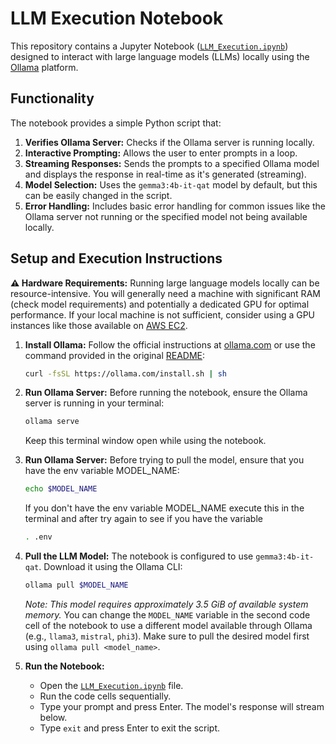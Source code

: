 # LLM Execution Notebook

This repository contains a Jupyter Notebook ([`LLM_Execution.ipynb`](LLM_Execution.ipynb)) designed to interact with large language models (LLMs) locally using the [Ollama](https://ollama.com/) platform.

## Functionality

The notebook provides a simple Python script that:

1.  **Verifies Ollama Server:** Checks if the Ollama server is running locally.
2.  **Interactive Prompting:** Allows the user to enter prompts in a loop.
3.  **Streaming Responses:** Sends the prompts to a specified Ollama model and displays the response in real-time as it's generated (streaming).
4.  **Model Selection:** Uses the `gemma3:4b-it-qat` model by default, but this can be easily changed in the script.
5.  **Error Handling:** Includes basic error handling for common issues like the Ollama server not running or the specified model not being available locally.

## Setup and Execution Instructions

**⚠️ Hardware Requirements:** Running large language models locally can be resource-intensive. You will generally need a machine with significant RAM (check model requirements) and potentially a dedicated GPU for optimal performance. If your local machine is not sufficient, consider using a GPU instances like those available on [AWS EC2](https://aws.amazon.com/ec2/instance-types/#Accelerated_Computing).

1.  **Install Ollama:**
    Follow the official instructions at [ollama.com](https://ollama.com/) or use the command provided in the original [README](/Users/dani/Desktop/LLM_Execution/README):
    ```bash
    curl -fsSL https://ollama.com/install.sh | sh
    ```

2.  **Run Ollama Server:**
    Before running the notebook, ensure the Ollama server is running in your terminal:
    ```bash
    ollama serve
    ```
    Keep this terminal window open while using the notebook.

3.  **Run Ollama Server:**
    Before trying to pull the model, ensure that you have the env variable MODEL_NAME:
    ```bash
    echo $MODEL_NAME
    ```
    If you don't have the env variable MODEL_NAME execute this in the terminal and after try again to see if you have the variable
    ```bash
    . .env
    ```

4.  **Pull the LLM Model:**
    The notebook is configured to use `gemma3:4b-it-qat`. Download it using the Ollama CLI:
    ```bash
    ollama pull $MODEL_NAME
    ```
    *Note: This model requires approximately 3.5 GiB of available system memory.* You can change the `MODEL_NAME` variable in the second code cell of the notebook to use a different model available through Ollama (e.g., `llama3`, `mistral`, `phi3`). Make sure to pull the desired model first using `ollama pull <model_name>`.

5.  **Run the Notebook:**
    *   Open the [`LLM_Execution.ipynb`](LLM_Execution.ipynb) file.
    *   Run the code cells sequentially.
    *   Type your prompt and press Enter. The model's response will stream below.
    *   Type `exit` and press Enter to exit the script.
